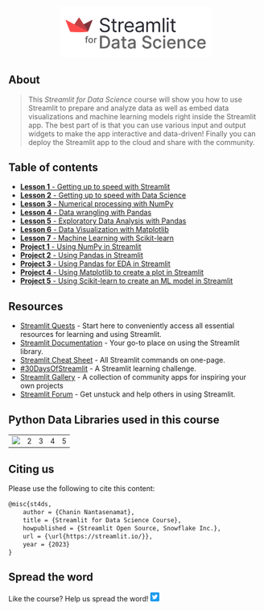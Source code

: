 <p align="center">
  <img src="./img/logo.png" width="60%">
</p>

## About
> This *Streamlit for Data Science* course will show you how to use Streamlit to prepare and analyze data as well as embed data visualizations and machine learning models right inside the Streamlit app. The best part of is that you can use various input and output widgets to make the app interactive and data-driven! Finally you can deploy the Streamlit app to the cloud and share with the community.

## Table of contents
- [**Lesson 1** - Getting up to speed with Streamlit](./content/Lesson-1.md)
- [**Lesson 2** - Getting up to speed with Data Science](./content/Lesson-2.md)
- [**Lesson 3** - Numerical processing with NumPy](./content/Lesson-3.md)
- [**Lesson 4** - Data wrangling with Pandas](./content/Lesson-4.md)
- [**Lesson 5** - Exploratory Data Analysis with Pandas](./content/Lesson-5.md)
- [**Lesson 6** - Data Visualization with Matplotlib](./content/Lesson-6.md)
- [**Lesson 7** - Machine Learning with Scikit-learn](./content/Lesson-7.md)
- [**Project 1** - Using NumPy in Streamlit](./content/Project-1.md)
- [**Project 2** - Using Pandas in Streamlit](./content/Project-2.md)
- [**Project 3** - Using Pandas for EDA in Streamlit](./content/Project-3.md)
- [**Project 4** - Using Matplotlib to create a plot in Streamlit](./content/Project-4.md)
- [**Project 5** - Using Scikit-learn to create an ML model in Streamlit](./content/Project-5.md)

## Resources
- [Streamlit Quests](https://blog.streamlit.io/streamlit-quests-getting-started-with-streamlit/) - Start here to conveniently access all essential resources for learning and using Streamlit.
- [Streamlit Documentation](https://docs.streamlit.io/) - Your go-to place on using the Streamlit library.
- [Streamlit Cheat Sheet](https://docs.streamlit.io/library/cheatsheet) - All Streamlit commands on one-page.
- [#30DaysOfStreamlit](https://30days.streamlit.app/) - A Streamlit learning challenge.
- [Streamlit Gallery](https://streamlit.io/gallery) - A collection of community apps for inspiring your own projects
- [Streamlit Forum](https://discuss.streamlit.io/) - Get unstuck and help others in using Streamlit.

## Python Data Libraries used in this course

<table style="width:100%">
  <tr>
    <td><img src="https://raw.githubusercontent.com/numpy/numpy/main/branding/logo/primary/numpylogo.svg" width="300"></td>
    <td>2</td>
    <td>3</td>
    <td>4</td>
    <td>5</td>
</tr>
</table>

## Citing us
Please use the following to cite this content:
```
@misc{st4ds,
    author = {Chanin Nantasenamat},
    title = {Streamlit for Data Science Course},
    howpublished = {Streamlit Open Source, Snowflake Inc.},
    url = {\url{https://streamlit.io/}},
    year = {2023}
}
```

## Spread the word
Like the course? Help us spread the word!  <a href ="https://ctt.ac/y035b">
    <img src="img/Twitter social icons - rounded square - blue.png" width="18">
  </a>
